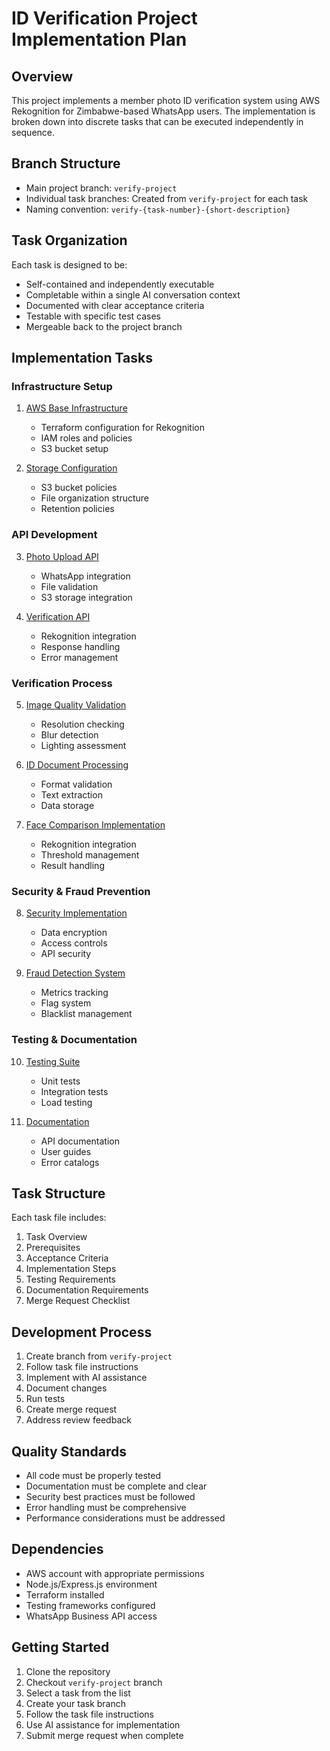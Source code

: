 # ID Verification Project Implementation Plan

## Overview
This project implements a member photo ID verification system using AWS Rekognition for Zimbabwe-based WhatsApp users. The implementation is broken down into discrete tasks that can be executed independently in sequence.

## Branch Structure
- Main project branch: `verify-project`
- Individual task branches: Created from `verify-project` for each task
- Naming convention: `verify-{task-number}-{short-description}`

## Task Organization
Each task is designed to be:
- Self-contained and independently executable
- Completable within a single AI conversation context
- Documented with clear acceptance criteria
- Testable with specific test cases
- Mergeable back to the project branch

## Implementation Tasks

### Infrastructure Setup
1. [AWS Base Infrastructure](001-aws-base-setup.md)
   - Terraform configuration for Rekognition
   - IAM roles and policies
   - S3 bucket setup

2. [Storage Configuration](002-storage-setup.md)
   - S3 bucket policies
   - File organization structure
   - Retention policies

### API Development
3. [Photo Upload API](003-photo-upload-api.md)
   - WhatsApp integration
   - File validation
   - S3 storage integration

4. [Verification API](004-verification-api.md)
   - Rekognition integration
   - Response handling
   - Error management

### Verification Process
5. [Image Quality Validation](005-image-quality.md)
   - Resolution checking
   - Blur detection
   - Lighting assessment

6. [ID Document Processing](006-id-processing.md)
   - Format validation
   - Text extraction
   - Data storage

7. [Face Comparison Implementation](007-face-comparison.md)
   - Rekognition integration
   - Threshold management
   - Result handling

### Security & Fraud Prevention
8. [Security Implementation](008-security-setup.md)
   - Data encryption
   - Access controls
   - API security

9. [Fraud Detection System](009-fraud-detection.md)
   - Metrics tracking
   - Flag system
   - Blacklist management

### Testing & Documentation
10. [Testing Suite](010-testing-suite.md)
    - Unit tests
    - Integration tests
    - Load testing

11. [Documentation](011-documentation.md)
    - API documentation
    - User guides
    - Error catalogs

## Task Structure
Each task file includes:
1. Task Overview
2. Prerequisites
3. Acceptance Criteria
4. Implementation Steps
5. Testing Requirements
6. Documentation Requirements
7. Merge Request Checklist

## Development Process
1. Create branch from `verify-project`
2. Follow task file instructions
3. Implement with AI assistance
4. Document changes
5. Run tests
6. Create merge request
7. Address review feedback

## Quality Standards
- All code must be properly tested
- Documentation must be complete and clear
- Security best practices must be followed
- Error handling must be comprehensive
- Performance considerations must be addressed

## Dependencies
- AWS account with appropriate permissions
- Node.js/Express.js environment
- Terraform installed
- Testing frameworks configured
- WhatsApp Business API access

## Getting Started
1. Clone the repository
2. Checkout `verify-project` branch
3. Select a task from the list
4. Create your task branch
5. Follow the task file instructions
6. Use AI assistance for implementation
7. Submit merge request when complete
